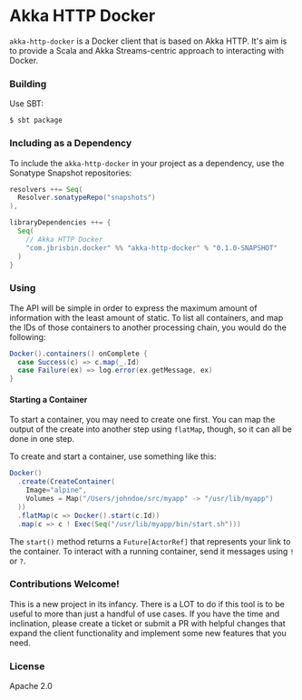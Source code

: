 # Akka HTTP Docker 

`akka-http-docker` is a Docker client that is based on Akka HTTP. It's aim is to provide a Scala and Akka Streams-centric approach to interacting with Docker.

### Building

Use SBT:

    $ sbt package
    
### Including as a Dependency

To include the `akka-http-docker` in your project as a dependency, use the Sonatype Snapshot repositories:

```scala
resolvers ++= Seq(
  Resolver.sonatypeRepo("snapshots")
),

libraryDependencies ++= {
  Seq(
    // Akka HTTP Docker
    "com.jbrisbin.docker" %% "akka-http-docker" % "0.1.0-SNAPSHOT"
  )
}
```
    
### Using

The API will be simple in order to express the maximum amount of information with the least amount of static. To list all containers, and map the IDs of those containers to another processing chain, you would do the following:

```scala
Docker().containers() onComplete {
  case Success(c) => c.map(_.Id)
  case Failure(ex) => log.error(ex.getMessage, ex)
}
```

#### Starting a Container

To start a container, you may need to create one first. You can map the output of the create into another step using `flatMap`, though, so it can all be done in one step.

To create and start a container, use something like this:

```scala
Docker()
  .create(CreateContainer(
    Image="alpine", 
    Volumes = Map("/Users/johndoe/src/myapp" -> "/usr/lib/myapp")
  ))
  .flatMap(c => Docker().start(c.Id))
  .map(c => c ! Exec(Seq("/usr/lib/myapp/bin/start.sh")))
```

The `start()` method returns a `Future[ActorRef]` that represents your link to the container. To interact with a running container, send it messages using `!` or `?`.

### Contributions Welcome!

This is a new project in its infancy. There is a LOT to do if this tool is to be useful to more than just a handful of use cases. If you have the time and inclination, please create a ticket or submit a PR with helpful changes that expand the client functionality and implement some new features that you need.

### License

Apache 2.0
